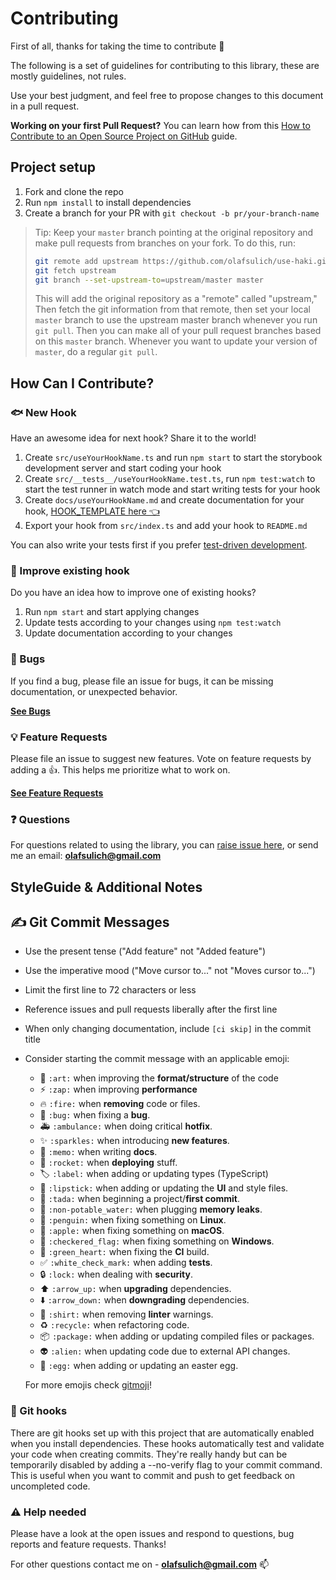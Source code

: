# Contributing

First of all, thanks for taking the time to contribute 🙌

The following is a set of guidelines for contributing to this library, these are mostly guidelines, not rules.

Use your best judgment, and feel free to propose changes to this document in a pull request.

**Working on your first Pull Request?** You can learn how from this [ How to Contribute to an Open Source Project on GitHub](https://github.com/firstcontributions/first-contributions) guide.

## Project setup

1. Fork and clone the repo
1. Run `npm install` to install dependencies
1. Create a branch for your PR with `git checkout -b pr/your-branch-name`

> Tip: Keep your `master` branch pointing at the original repository and make
> pull requests from branches on your fork. To do this, run:
>
> ```sh
> git remote add upstream https://github.com/olafsulich/use-haki.git
> git fetch upstream
> git branch --set-upstream-to=upstream/master master
> ```
>
> This will add the original repository as a "remote" called "upstream," Then
> fetch the git information from that remote, then set your local `master`
> branch to use the upstream master branch whenever you run `git pull`. Then you
> can make all of your pull request branches based on this `master` branch.
> Whenever you want to update your version of `master`, do a regular `git pull`.

## How Can I Contribute?

### 🐟 New Hook

Have an awesome idea for next hook? Share it to the world!

1. Create `src/useYourHookName.ts` and run `npm start` to start the storybook development server and start coding your hook
2. Create `src/__tests__/useYourHookName.test.ts`, run `npm test:watch` to start the test runner in watch mode and start writing tests for your hook
3. Create `docs/useYourHookName.md` and create documentation for your hook, [HOOK_TEMPLATE here 👈](../HOOK_TEMPLATE.md)
4. Export your hook from `src/index.ts` and add your hook to `README.md`

You can also write your tests first if you prefer [test-driven development](https://en.wikipedia.org/wiki/Test-driven_development).

### 🍤 Improve existing hook

Do you have an idea how to improve one of existing hooks?

1. Run `npm start` and start applying changes
2. Update tests according to your changes using `npm test:watch`
3. Update documentation according to your changes

### 🐛 Bugs

If you find a bug, please file an issue for bugs, it can be missing documentation, or unexpected behavior.

[**See Bugs**](https://github.com/olafsulich/use-haki/issues?q=is%3Aissue+is%3Aopen+label%3Abug+sort%3Acreated-desc)

### 💡 Feature Requests

Please file an issue to suggest new features. Vote on feature requests by adding a 👍. This helps
me prioritize what to work on.

[**See Feature Requests**](https://github.com/olafsulich/use-haki/issues?q=is%3Aissue+sort%3Areactions-%2B1-desc+label%3Aenhancement+is%3Aopen)

### ❓ Questions

For questions related to using the library, you can
[raise issue here](https://github.com/olafsulich/use-haki/issues/new), or
send me an email: **olafsulich@gmail.com**

## StyleGuide & Additional Notes

## ✍️ Git Commit Messages

- Use the present tense ("Add feature" not "Added feature")
- Use the imperative mood ("Move cursor to..." not "Moves cursor to...")
- Limit the first line to 72 characters or less
- Reference issues and pull requests liberally after the first line
- When only changing documentation, include `[ci skip]` in the commit title
- Consider starting the commit message with an applicable emoji:

  - :art: `:art:` when improving the **format/structure** of the code
  - :zap: `:zap:` when improving **performance**
  - :fire: `:fire:` when **removing** code or files.
  - :bug: `:bug:` when fixing a **bug**.
  - :ambulance: `:ambulance:` when doing critical **hotfix**.
  - :sparkles: `:sparkles:` when introducing **new features**.
  - :memo: `:memo:` when writing **docs**.
  - :rocket: `:rocket:` when **deploying** stuff.
  - :label: `:label:` when adding or updating types (TypeScript)
  - :lipstick: `:lipstick:` when adding or updating the **UI** and style files.
  - :tada: `:tada:` when beginning a project/**first commit**.
  - :non-potable_water: `:non-potable_water:` when plugging **memory leaks**.
  - :penguin: `:penguin:` when fixing something on **Linux**.
  - :apple: `:apple:` when fixing something on **macOS**.
  - :checkered_flag: `:checkered_flag:` when fixing something on **Windows**.
  - :green_heart: `:green_heart:` when fixing the **CI** build.
  - :white_check_mark: `:white_check_mark:` when adding **tests**.
  - :lock: `:lock:` when dealing with **security**.
  - :arrow_up: `:arrow_up:` when **upgrading** dependencies.
  - :arrow_down: `:arrow_down:` when **downgrading** dependencies.
  - :shirt: `:shirt:` when removing **linter** warnings.
  - :recycle: `:recycle:` when refactoring code.
  - :package: `:package:` when adding or updating compiled files or packages.
  - :alien: `:alien:` when updating code due to external API changes.
  - :egg: `:egg:` when adding or updating an easter egg.

  For more emojis check [gitmoji](https://gitmoji.carloscuesta.me/)!

### :dog: Git hooks

There are git hooks set up with this project that are automatically enabled when you install dependencies. These hooks automatically test and validate your code when creating commits. They're really handy but can be temporarily disabled by adding a --no-verify flag to your commit command. This is useful when you want to commit and push to get feedback on uncompleted code.

### :warning: Help needed

Please have a look at the open issues and respond to questions, bug reports and feature requests. Thanks!

For other questions contact me on - **olafsulich@gmail.com** 📫
